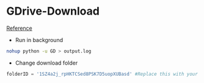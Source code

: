 # GDrive-Download
[Reference](https://developers.google.com/drive/api/v3/quickstart/python)

* Run in background
```bash
nohup python -u GD > output.log
```
* Change download folder
```python
folderID = '1SZ4a2j_rpHKTCSed8PSK7D5uopXUBasd' #Replace this with your own folder
```
